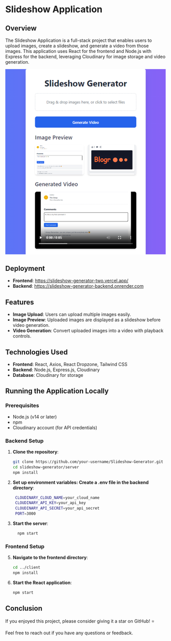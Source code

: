 # Slideshow Application

## Overview
The Slideshow Application is a full-stack project that enables users to upload images, create a slideshow, and generate a video from those images. This application uses React for the frontend and Node.js with Express for the backend, leveraging Cloudinary for image storage and video generation.

![Slideshow Preview](assets/images/slideshow.png)

## Deployment
- **Frontend**: https://slideshow-generator-two.vercel.app/
- **Backend**: https://slideshow-generator-backend.onrender.com

## Features
- **Image Upload**: Users can upload multiple images easily.
- **Image Preview**: Uploaded images are displayed as a slideshow before video generation.
- **Video Generation**: Convert uploaded images into a video with playback controls.

## Technologies Used
- **Frontend**: React, Axios, React Dropzone, Tailwind CSS
- **Backend**: Node.js, Express.js, Cloudinary
- **Database**: Cloudinary for storage

## Running the Application Locally

### Prerequisites
- Node.js (v14 or later)
- npm
- Cloudinary account (for API credentials)

### Backend Setup
1. **Clone the repository**:
   ```bash
   git clone https://github.com/your-username/Slideshow-Generator.git
   cd slideshow-generator/server
   npm install
     ```
  
3. **Set up environment variables: Create a .env file in the backend directory**:
   ```bash
    CLOUDINARY_CLOUD_NAME=your_cloud_name
    CLOUDINARY_API_KEY=your_api_key
    CLOUDINARY_API_SECRET=your_api_secret
    PORT=3000
     ```
  
4. **Start the server**:
    ```bash
      npm start
    ```
  
### Frontend Setup

5. **Navigate to the frontend directory**:
    ```bash
    cd ../client
    npm install
    ```
  
6. **Start the React application**:
    ```bash
    npm start
     ```
    
## Conclusion

If you enjoyed this project, please consider giving it a star on GitHub! ⭐

Feel free to reach out if you have any questions or feedback.
